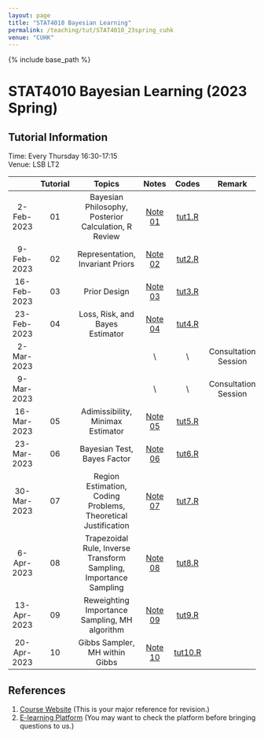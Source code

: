 ```yaml
---
layout: page
title: "STAT4010 Bayesian Learning"
permalink: /teaching/tut/STAT4010_23spring_cuhk
venue: "CUHK"
---
```

{% include base_path %}
# STAT4010 Bayesian Learning (2023 Spring)
## Tutorial Information
Time: Every Thursday 16:30-17:15  
Venue: LSB LT2  

  |  |Tutorial|Topics|Notes|Codes|Remark|
  |:----:|:-:|:----:|:---:|:--:|:----:|
  | 2-Feb-2023 |      01     | Bayesian Philosophy, Posterior Calculation, R Review   | [Note 01](./S4010_tut1_2023.pdf)   | [tut1.R](./S4010_2023_tut1_sol.R)  ||
  | 9-Feb-2023 |      02     | Representation, Invariant Priors | [Note 02](./S4010_tut2_2023.pdf)  |  [tut2.R](./S4010_2023_tut2_sol.R)   ||
  | 16-Feb-2023 |      03     | Prior Design | [Note 03](./S4010_tut3_2023.pdf)  |  [tut3.R]()  ||
  | 23-Feb-2023 |      04     | Loss, Risk, and Bayes Estimator | [Note 04](./S4010_tut4_2023.pdf)  |  [tut4.R]()  ||
  | 2-Mar-2023 |             |  |  \ |  \  | Consultation Session |
  | 9-Mar-2023 |             |  |  \ |  \  | Consultation Session |
  | 16-Mar-2023 |      05     | Adimissibility, Minimax Estimator | [Note 05](./S4010_tut5_2023.pdf)  |  [tut5.R]()  ||
  | 23-Mar-2023 |      06     | Bayesian Test, Bayes Factor | [Note 06](./S4010_tut6_2023.pdf)  |  [tut6.R]()  ||
  | 30-Mar-2023 |      07     | Region Estimation, Coding Problems, Theoretical Justification | [Note 07](./S4010_tut7_2023.pdf)  |  [tut7.R](tut7.R)  ||
  | 6-Apr-2023 |      08     | Trapezoidal Rule, Inverse Transform Sampling, Importance Sampling | [Note 08](./S4010_tut8_2023.pdf)  |  [tut8.R]()  ||
  | 13-Apr-2023 |      09     | Reweighting Importance Sampling, MH algorithm | [Note 09](./S4010_tut9_2023.pdf)  |  [tut9.R](tut9.R)  ||
  | 20-Apr-2023 |      10     | Gibbs Sampler, MH within Gibbs | [Note 10](./S4010_tut10_2023.pdf)  |  [tut10.R]()  ||

## References
1. [Course Website](https://sites.google.com/site/kwchankeith/teaching/s4010/s4010-2023Spring) (This is your major reference for revision.)
2. [E-learning Platform](https://www1.sta.cuhk.edu.hk/stady/?course=S4010) (You may want to check the platform before bringing questions to us.)
